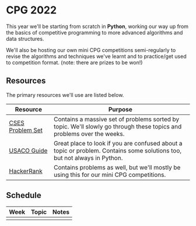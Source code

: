 # CPG 2022

This year we'll be starting from scratch in **Python**, working our way up from the basics of competitive programming to more advanced algorithms and data structures.

We'll also be hosting our own mini CPG competitions semi-regularly to revise the algorithms and techniques we've learnt and to practice/get used to competition format. (note: there are prizes to be won!)

## Resources

The primary resources we'll use are listed below.

| Resource                                        | Purpose                                                                                                                  |
| ----------------------------------------------- | ------------------------------------------------------------------------------------------------------------------------ |
| [CSES Problem Set](https://cses.fi/problemset/) | Contains a massive set of problems sorted by topic. We'll slowly go through these topics and problems over the weeks.    |
| [USACO Guide](https://usaco.guide/)             | Great place to look if you are confused about a topic or problem. Contains some solutions too, but not always in Python. |
| [HackerRank](https://www.hackerrank.com/)       | Contains problems as well, but we'll mostly be using this for our mini CPG competitions.                                 |

## Schedule

| Week | Topic | Notes |
| ---- | ----- | ----- |
|      |       |       |